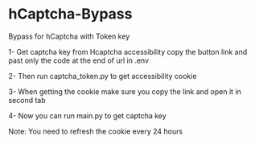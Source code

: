 # hCaptcha-Bypass
Bypass for hCaptcha with Token key

1- Get captcha key from Hcaptcha accessibility copy the button link and past only the code at the end of url in .env

2- Then run captcha_token.py to get accessibility cookie

3- When getting the cookie make sure you copy the link and open it in second tab

4- Now you can run main.py to get captcha key

Note: You need to refresh the cookie every 24 hours
